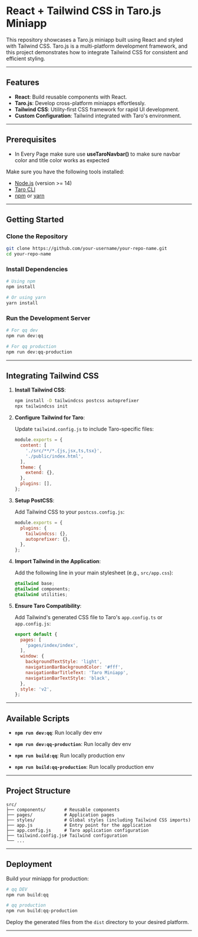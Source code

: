 # React + Tailwind CSS in Taro.js Miniapp

This repository showcases a Taro.js miniapp built using React and styled with Tailwind CSS. Taro.js is a multi-platform development framework, and this project demonstrates how to integrate Tailwind CSS for consistent and efficient styling.

---

## Features

- **React**: Build reusable components with React.
- **Taro.js**: Develop cross-platform miniapps effortlessly.
- **Tailwind CSS**: Utility-first CSS framework for rapid UI development.
- **Custom Configuration**: Tailwind integrated with Taro's environment.

---

## Prerequisites

- In Every Page make sure use **useTaroNavbar()** to make sure navbar color and title color works as expected

Make sure you have the following tools installed:
- [Node.js](https://nodejs.org/) (version >= 14)
- [Taro CLI](https://taro-docs.jd.com/docs/cli/installation)
- [npm](https://www.npmjs.com/) or [yarn](https://yarnpkg.com/)

---

## Getting Started

### Clone the Repository

```bash
git clone https://github.com/your-username/your-repo-name.git
cd your-repo-name
```

### Install Dependencies

```bash
# Using npm
npm install

# Or using yarn
yarn install
```

### Run the Development Server

```bash
# For qq dev
npm run dev:qq

# For qq production
npm run dev:qq-production
```

---

## Integrating Tailwind CSS

1. **Install Tailwind CSS**:

   ```bash
   npm install -D tailwindcss postcss autoprefixer
   npx tailwindcss init
   ```

2. **Configure Tailwind for Taro**:

   Update `tailwind.config.js` to include Taro-specific files:

   ```js
   module.exports = {
     content: [
       './src/**/*.{js,jsx,ts,tsx}',
       './public/index.html',
     ],
     theme: {
       extend: {},
     },
     plugins: [],
   };
   ```

3. **Setup PostCSS**:

   Add Tailwind CSS to your `postcss.config.js`:

   ```js
   module.exports = {
     plugins: {
       tailwindcss: {},
       autoprefixer: {},
     },
   };
   ```

4. **Import Tailwind in the Application**:

   Add the following line in your main stylesheet (e.g., `src/app.css`):

   ```css
   @tailwind base;
   @tailwind components;
   @tailwind utilities;
   ```

5. **Ensure Taro Compatibility**:

   Add Tailwind's generated CSS file to Taro's `app.config.ts` or `app.config.js`:

   ```js
   export default {
     pages: [
       'pages/index/index',
     ],
     window: {
       backgroundTextStyle: 'light',
       navigationBarBackgroundColor: '#fff',
       navigationBarTitleText: 'Taro Miniapp',
       navigationBarTextStyle: 'black',
     },
     style: 'v2',
   };
   ```

---

## Available Scripts

- **`npm run dev:qq`**: Run locally dev env
- **`npm run dev:qq-production`**: Run locally dev env


- **`npm run build:qq`**: Run locally production env
- **`npm run build:qq-production`**: Run locally production env


---

## Project Structure

```plaintext
src/
├── components/       # Reusable components
├── pages/            # Application pages
├── styles/           # Global styles (including Tailwind CSS imports)
├── app.js            # Entry point for the application
├── app.config.js     # Taro application configuration
├── tailwind.config.js# Tailwind configuration
└── ...
```

---

## Deployment

Build your miniapp for production:

```bash
# qq DEV
npm run build:qq 

# qq production
npm run build:qq-production 
```

Deploy the generated files from the `dist` directory to your desired platform.

---



